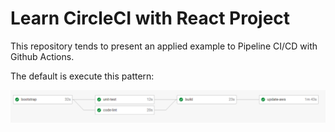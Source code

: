 # Learn CircleCI with React Project

This repository tends to present an applied example to Pipeline CI/CD with Github Actions.

The default is execute this pattern:

![pipeline](./imgs/pipeline.png "Pipeline")
